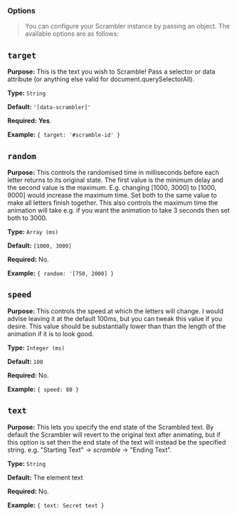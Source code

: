 
### Options

> You can configure your Scrambler instance by passing an object. The available options are as follows:

## ```target```

**Purpose:** This is the text you wish to Scramble! Pass a selector or data attribute (or anything else valid for document.querySelectorAll).

**Type:** `String`

**Default:** `'[data-scrambler]'`

**Required:** **Yes**.

**Example:** `{ target: '#scramble-id' }`

## ```random```

**Purpose:** This controls the randomised time in milliseconds before each letter returns to its original state. The first value is the minimum delay and the second value is the maximum. E.g. changing [1000, 3000] to [1000, 9000] would increase the maximum time. Set both to the same value to make all letters finish together. This also controls the maximum time the animation will take e.g. if you want the animation to take 3 seconds then set both to 3000.

**Type:** `Array (ms)`  

**Default:** `[1000, 3000]`

**Required:** No.

**Example:** `{ random: '[750, 2000] }`

## ```speed```

**Purpose:** This controls the speed at which the letters will change. I would advise leaving it at the default 100ms, but you can tweak this value if you desire. This value should be substantially lower than than the length of the animation if it is to look good.

**Type:** `Integer (ms)`

**Default:** `100`  

**Required:** No.  

**Example:** `{ speed: 80 }`

## ```text```

**Purpose:** This lets you specify the end state of the Scrambled text. By default the Scrambler will revert to the original text after animating, but if this option is set then the end state of the text will instead be the specified string. e.g. "Starting Text" -> *scramble* -> "Ending Text".  

**Type:** `String`  

**Default:** The element text  

**Required:** No.

**Example:** `{ text: Secret text }`
